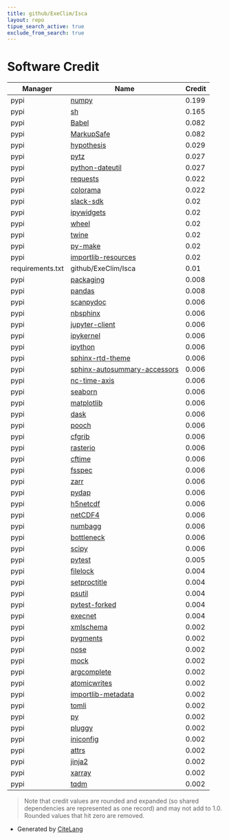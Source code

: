 ```yaml
---
title: github/ExeClim/Isca
layout: repo
tipue_search_active: true
exclude_from_search: true
---
```

# Software Credit

|Manager|Name|Credit|
|-------|----|------|
|pypi|[numpy](https://www.numpy.org)|0.199|
|pypi|[sh](https://github.com/amoffat/sh)|0.165|
|pypi|[Babel](http://babel.pocoo.org/)|0.082|
|pypi|[MarkupSafe](https://palletsprojects.com/p/markupsafe/)|0.082|
|pypi|[hypothesis](https://hypothesis.works)|0.029|
|pypi|[pytz](http://pythonhosted.org/pytz)|0.027|
|pypi|[python-dateutil](https://github.com/dateutil/dateutil)|0.027|
|pypi|[requests](https://pypi.org/project/requests)|0.022|
|pypi|[colorama](https://pypi.org/project/colorama)|0.022|
|pypi|[slack-sdk](https://pypi.org/project/slack-sdk)|0.02|
|pypi|[ipywidgets](https://pypi.org/project/ipywidgets)|0.02|
|pypi|[wheel](https://pypi.org/project/wheel)|0.02|
|pypi|[twine](https://pypi.org/project/twine)|0.02|
|pypi|[py-make](https://pypi.org/project/py-make)|0.02|
|pypi|[importlib-resources](https://pypi.org/project/importlib-resources)|0.02|
|requirements.txt|github/ExeClim/Isca|0.01|
|pypi|[packaging](https://pypi.org/project/packaging)|0.008|
|pypi|[pandas](https://pandas.pydata.org)|0.008|
|pypi|[scanpydoc](https://github.com/theislab/scanpydoc/)|0.006|
|pypi|[nbsphinx](https://pypi.org/project/nbsphinx)|0.006|
|pypi|[jupyter-client](https://pypi.org/project/jupyter-client)|0.006|
|pypi|[ipykernel](https://pypi.org/project/ipykernel)|0.006|
|pypi|[ipython](https://pypi.org/project/ipython)|0.006|
|pypi|[sphinx-rtd-theme](https://pypi.org/project/sphinx-rtd-theme)|0.006|
|pypi|[sphinx-autosummary-accessors](https://pypi.org/project/sphinx-autosummary-accessors)|0.006|
|pypi|[nc-time-axis](https://pypi.org/project/nc-time-axis)|0.006|
|pypi|[seaborn](https://pypi.org/project/seaborn)|0.006|
|pypi|[matplotlib](https://pypi.org/project/matplotlib)|0.006|
|pypi|[dask](https://pypi.org/project/dask)|0.006|
|pypi|[pooch](https://pypi.org/project/pooch)|0.006|
|pypi|[cfgrib](https://pypi.org/project/cfgrib)|0.006|
|pypi|[rasterio](https://pypi.org/project/rasterio)|0.006|
|pypi|[cftime](https://pypi.org/project/cftime)|0.006|
|pypi|[fsspec](https://pypi.org/project/fsspec)|0.006|
|pypi|[zarr](https://pypi.org/project/zarr)|0.006|
|pypi|[pydap](https://pypi.org/project/pydap)|0.006|
|pypi|[h5netcdf](https://pypi.org/project/h5netcdf)|0.006|
|pypi|[netCDF4](https://pypi.org/project/netCDF4)|0.006|
|pypi|[numbagg](https://pypi.org/project/numbagg)|0.006|
|pypi|[bottleneck](https://pypi.org/project/bottleneck)|0.006|
|pypi|[scipy](https://pypi.org/project/scipy)|0.006|
|pypi|[pytest](https://docs.pytest.org/en/latest/)|0.005|
|pypi|[filelock](https://pypi.org/project/filelock)|0.004|
|pypi|[setproctitle](https://pypi.org/project/setproctitle)|0.004|
|pypi|[psutil](https://pypi.org/project/psutil)|0.004|
|pypi|[pytest-forked](https://pypi.org/project/pytest-forked)|0.004|
|pypi|[execnet](https://pypi.org/project/execnet)|0.004|
|pypi|[xmlschema](https://pypi.org/project/xmlschema)|0.002|
|pypi|[pygments](https://pypi.org/project/pygments)|0.002|
|pypi|[nose](https://pypi.org/project/nose)|0.002|
|pypi|[mock](https://pypi.org/project/mock)|0.002|
|pypi|[argcomplete](https://pypi.org/project/argcomplete)|0.002|
|pypi|[atomicwrites](https://pypi.org/project/atomicwrites)|0.002|
|pypi|[importlib-metadata](https://pypi.org/project/importlib-metadata)|0.002|
|pypi|[tomli](https://pypi.org/project/tomli)|0.002|
|pypi|[py](https://pypi.org/project/py)|0.002|
|pypi|[pluggy](https://pypi.org/project/pluggy)|0.002|
|pypi|[iniconfig](https://pypi.org/project/iniconfig)|0.002|
|pypi|[attrs](https://pypi.org/project/attrs)|0.002|
|pypi|[jinja2](https://palletsprojects.com/p/jinja/)|0.002|
|pypi|[xarray](https://github.com/pydata/xarray)|0.002|
|pypi|[tqdm](https://tqdm.github.io)|0.002|


> Note that credit values are rounded and expanded (so shared dependencies are represented as one record) and may not add to 1.0. Rounded values that hit zero are removed.


- Generated by [CiteLang](https://github.com/vsoch/citelang)
